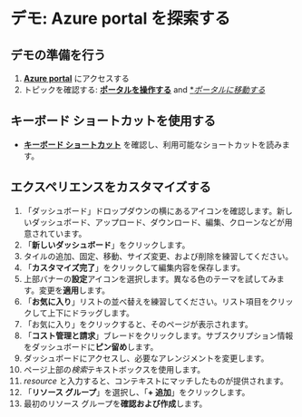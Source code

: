 # デモ: Azure portal を探索する

## デモの準備を行う

1. [**Azure portal**](https://portal.azure.com/#home) にアクセスする
1. トピックを確認する: [**ポータルを操作する**](https://docs.microsoft.com/azure/azure-portal/azure-portal-overview#getting-around-the-portal) and [**ポータルに移動する*](https://docs.microsoft.com/learn/modules/tour-azure-portal/3-navigate-the-portal)

## キーボード ショートカットを使用する

- [**キーボード ショートカット**](https://docs.microsoft.com/azure/azure-portal/azure-portal-keyboard-shortcuts#actions) を確認し、利用可能なショートカットを読みます。


## エクスペリエンスをカスタマイズする

1. 「ダッシュボード」ドロップダウンの横にあるアイコンを確認します。新しいダッシュボード、アップロード、ダウンロード、編集、クローンなどが用意されています。 
1. 「**新しいダッシュボード**」をクリックします。
1. タイルの追加、固定、移動、サイズ変更、および削除を練習してください。 
1. 「**カスタマイズ完了**」をクリックして編集内容を保存します。
1. 上部バナーの**設定**アイコンを選択します。異なる色のテーマを試してみます。変更を**適用**します。
1. 「**お気に入り**」リストの並べ替えを練習してください。リスト項目をクリックして上下にドラッグします。
1. 「お気に入り」をクリックすると、そのページが表示されます。 
1. 「**コスト管理と請求**」ブレードをクリックします。サブスクリプション情報をダッシュボードに**ピン留め**します。
1. ダッシュボードにアクセスし、必要なアレンジメントを変更します。 
1. ページ上部の*検索*テキストボックスを使用します。
1. *resource* と入力すると、コンテキストにマッチしたものが提供されます。
1. 「**リソース グループ**」を選択し、「**+ 追加**」をクリックします。
1. 最初のリソース グループを**確認および作成**します。 
